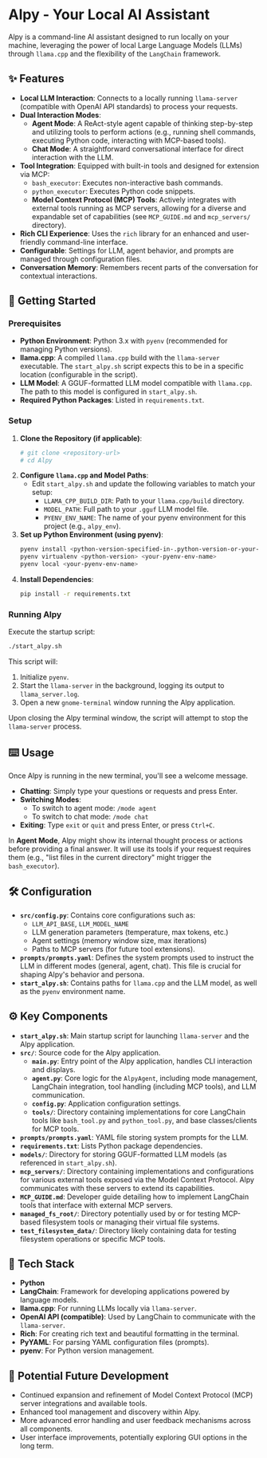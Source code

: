# Alpy - Your Local AI Assistant

Alpy is a command-line AI assistant designed to run locally on your machine, leveraging the power of local Large Language Models (LLMs) through `llama.cpp` and the flexibility of the `LangChain` framework.

## ✨ Features

*   **Local LLM Interaction**: Connects to a locally running `llama-server` (compatible with OpenAI API standards) to process your requests.
*   **Dual Interaction Modes**:
    *   **Agent Mode**: A ReAct-style agent capable of thinking step-by-step and utilizing tools to perform actions (e.g., running shell commands, executing Python code, interacting with MCP-based tools).
    *   **Chat Mode**: A straightforward conversational interface for direct interaction with the LLM.
*   **Tool Integration**: Equipped with built-in tools and designed for extension via MCP:
    *   `bash_executor`: Executes non-interactive bash commands.
    *   `python_executor`: Executes Python code snippets.
    *   **Model Context Protocol (MCP) Tools**: Actively integrates with external tools running as MCP servers, allowing for a diverse and expandable set of capabilities (see `MCP_GUIDE.md` and `mcp_servers/` directory).
*   **Rich CLI Experience**: Uses the `rich` library for an enhanced and user-friendly command-line interface.
*   **Configurable**: Settings for LLM, agent behavior, and prompts are managed through configuration files.
*   **Conversation Memory**: Remembers recent parts of the conversation for contextual interactions.

## 🚀 Getting Started

### Prerequisites

*   **Python Environment**: Python 3.x with `pyenv` (recommended for managing Python versions).
*   **llama.cpp**: A compiled `llama.cpp` build with the `llama-server` executable. The `start_alpy.sh` script expects this to be in a specific location (configurable in the script).
*   **LLM Model**: A GGUF-formatted LLM model compatible with `llama.cpp`. The path to this model is configured in `start_alpy.sh`.
*   **Required Python Packages**: Listed in `requirements.txt`.

### Setup

1.  **Clone the Repository (if applicable)**:
    ```bash
    # git clone <repository-url>
    # cd Alpy
    ```
2.  **Configure `llama.cpp` and Model Paths**:
    *   Edit `start_alpy.sh` and update the following variables to match your setup:
        *   `LLAMA_CPP_BUILD_DIR`: Path to your `llama.cpp/build` directory.
        *   `MODEL_PATH`: Full path to your `.gguf` LLM model file.
        *   `PYENV_ENV_NAME`: The name of your pyenv environment for this project (e.g., `alpy_env`).
3.  **Set up Python Environment (using pyenv)**:
    ```bash
    pyenv install <python-version-specified-in-.python-version-or-your-choice>
    pyenv virtualenv <python-version> <your-pyenv-env-name>
    pyenv local <your-pyenv-env-name>
    ```
4.  **Install Dependencies**:
    ```bash
    pip install -r requirements.txt
    ```

### Running Alpy

Execute the startup script:

```bash
./start_alpy.sh
```

This script will:
1.  Initialize `pyenv`.
2.  Start the `llama-server` in the background, logging its output to `llama_server.log`.
3.  Open a new `gnome-terminal` window running the Alpy application.

Upon closing the Alpy terminal window, the script will attempt to stop the `llama-server` process.

## ⌨️ Usage

Once Alpy is running in the new terminal, you'll see a welcome message.

*   **Chatting**: Simply type your questions or requests and press Enter.
*   **Switching Modes**:
    *   To switch to agent mode: `/mode agent`
    *   To switch to chat mode: `/mode chat`
*   **Exiting**: Type `exit` or `quit` and press Enter, or press `Ctrl+C`.

In **Agent Mode**, Alpy might show its internal thought process or actions before providing a final answer. It will use its tools if your request requires them (e.g., "list files in the current directory" might trigger the `bash_executor`).

## 🛠️ Configuration

*   **`src/config.py`**: Contains core configurations such as:
    *   `LLM_API_BASE`, `LLM_MODEL_NAME`
    *   LLM generation parameters (temperature, max tokens, etc.)
    *   Agent settings (memory window size, max iterations)
    *   Paths to MCP servers (for future tool extensions).
*   **`prompts/prompts.yaml`**: Defines the system prompts used to instruct the LLM in different modes (general, agent, chat). This file is crucial for shaping Alpy's behavior and persona.
*   **`start_alpy.sh`**: Contains paths for `llama.cpp` and the LLM model, as well as the `pyenv` environment name.

## ⚙️ Key Components

*   **`start_alpy.sh`**: Main startup script for launching `llama-server` and the Alpy application.
*   **`src/`**: Source code for the Alpy application.
    *   **`main.py`**: Entry point of the Alpy application, handles CLI interaction and displays.
    *   **`agent.py`**: Core logic for the `AlpyAgent`, including mode management, LangChain integration, tool handling (including MCP tools), and LLM communication.
    *   **`config.py`**: Application configuration settings.
    *   **`tools/`**: Directory containing implementations for core LangChain tools like `bash_tool.py` and `python_tool.py`, and base classes/clients for MCP tools.
*   **`prompts/prompts.yaml`**: YAML file storing system prompts for the LLM.
*   **`requirements.txt`**: Lists Python package dependencies.
*   **`models/`**: Directory for storing GGUF-formatted LLM models (as referenced in `start_alpy.sh`).
*   **`mcp_servers/`**: Directory containing implementations and configurations for various external tools exposed via the Model Context Protocol. Alpy communicates with these servers to extend its capabilities.
*   **`MCP_GUIDE.md`**: Developer guide detailing how to implement LangChain tools that interface with external MCP servers.
*   **`managed_fs_root/`**: Directory potentially used by or for testing MCP-based filesystem tools or managing their virtual file systems.
*   **`test_filesystem_data/`**: Directory likely containing data for testing filesystem operations or specific MCP tools.

## 🤖 Tech Stack

*   **Python**
*   **LangChain**: Framework for developing applications powered by language models.
*   **llama.cpp**: For running LLMs locally via `llama-server`.
*   **OpenAI API (compatible)**: Used by LangChain to communicate with the `llama-server`.
*   **Rich**: For creating rich text and beautiful formatting in the terminal.
*   **PyYAML**: For parsing YAML configuration files (prompts).
*   **pyenv**: For Python version management.

## 🔧 Potential Future Development

*   Continued expansion and refinement of Model Context Protocol (MCP) server integrations and available tools.
*   Enhanced tool management and discovery within Alpy.
*   More advanced error handling and user feedback mechanisms across all components.
*   User interface improvements, potentially exploring GUI options in the long term.
